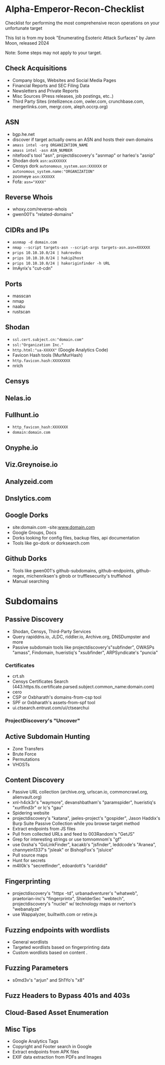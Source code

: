 # Alpha-Emperor-Recon-Checklist
Checklist for performing the most comprehensive recon operations on your unfortunate target

This list is from my book "Enumerating Esoteric Attack Surfaces" by Jann Moon, released 2024

Note: Some steps may not apply to your target.
## Check Acquisitions
  - Company blogs, Websites and Social Media Pages
  - Financial Reports and SEC Filing Data
  - Newsletters and Private Reports
  - Misc Sources (Press releases, job postings, etc..)
  - Third Party Sites (intellizence.com, owler.com, crunchbase.com, mergerlinks.com, mergr.com, aleph.occrp.org)

## ASN 
  - bgp.he.net
  - discover if target actually owns an ASN and hosts their own domains
- `amass intel -org ORGANIZATION_NAME`
- `amass intel -asn ASN_NUMBER`
- nitefood's tool "asn", projectdiscovery's "asnmap" or harleo's "asnip"
- Shodan dork `asn:asXXXXXX`
- Censys dork `autonomous_system.asn:XXXXXX` or `autonomous_system.name:"ORGANIZATION"`
- zoomeye `asn:XXXXXX`
- Fofa: `asn="XXXX"`

## Reverse Whois
- whoxy.com/reverse-whois
- gwen001's "related-domains"

## CIDRs and IPs
- `asnmap -d domain.com`
- `nmap --script targets-asn --script-args targets-asn.asn=XXXXXX`
- `prips 10.10.10.0/24 | hakrevdns`
- `prips 10.10.10.0/24 | hakip2host`
- `prips 10.10.10.0/24 | hakoriginfinder -h URL`
- ImAyrix's "cut-cdn"

## Ports
- masscan
- nmap
- naabu
- rustscan

## Shodan
- `ssl.cert.subject.cn:"domain.com"`
- `ssl:"Organization Inc."`
- `http.html:"ua-XXXXX"` (Google Analytics Code)
- Favicon Hash tools (MurMurHash)
- `http.favicon.hash:XXXXXXXX`
- nrich

## Censys

## Nelas.io

## Fullhunt.io
- `http_favicon_hash:XXXXXXX`
- `domain:domain.com`

## Onyphe.io
## Viz.Greynoise.io
## Analyzeid.com
## Dnslytics.com

## Google Dorks
  - site:domain.com -site:www.domain.com
  - Google Groups, Docs
  - Dorks looking for config files, backup files, api documentation
  - Tools like go-dork or dorksearch.com

## Github Dorks
- Tools like gwen001's github-subdomains, github-endpoints, github-regex, michenriksen's gitrob or trufflesecurity's trufflehod
- Manual searching

# Subdomains
## Passive Discovery
  - Shodan, Censys, Third-Party Services
  - Query rapiddns.io, JLDC, riddler.io, Archive.org, DNSDumpster and more
  - Passive subdomain tools like projectdiscovery's"subfinder", OWASPs "amass", Findomain, hueristiq's "xsubfinder", ARPSyndicate's "puncia"
### Certificates
  - crt.sh
  - Censys Certificates Search (443.https.tls.certificate.parsed.subject.common_name:domain.com)
  - cero
  - CSP or Oxbharath's domains-from-csp tool
  - SPF or 0xbharath's assets-from-spf tool
  - ui.ctsearch.entrust.com/ui/ctsearchui
### ProjectDiscovery's "Uncover"

## Active Subdomain Hunting
  - Zone Transfers
  - Brute Force
  - Permutations
  - VHOSTs

## Content Discovery
  - Passive URL collection (archive.org, urlscan.io, commoncrawl.org, alienvault.org)
  - xnl-h4ck3r's "waymore", devanshbatham's "paramspider", hueristiq's "xurlfind3r" or lc's "gau"
  - Spidering website
  - projectdiscovery's "katana", jaeles-project's "gospider", Jason Haddix's Burp Suite Passive Collection while you browse target method
  - Extract endpoints from JS files
  - Pull from collected URLs and feed to 003Random's "GetJS"
  - Grep for interesting strings or use tomnomnom's "gf"
  - use 0xsha's "GoLinkFinder", kacakb's "jsfinder", leddcode's "Aranea", channyein1337's "jsleak" or BishopFox's "jsluice"
  - Pull source maps
  - Hunt for secrets
  - m4ll0k's "secretfinder", edoardott's "cariddid"

## Fingerprinting
  - projectdiscovery's "httpx -td", urbanadventurer's "whatweb", praetorian-inc's "fingerprintx", ShielderSec "webtech", projectdiscovery's "nuclei" w/ technology maps or rverton's "webanalyze"
  - use Wappalyzer, builtwith.com or retire.js
  
## Fuzzing endpoints with wordlists
  - General wordlists
  - Targeted wordlists based on fingerprinting data
  - Custom wordlists based on content
.

## Fuzzing Parameters
  - s0md3v's "arjun" and Sh1Yo's "x8"
    
## Fuzz Headers to Bypass 401s and 403s

## Cloud-Based Asset Enumeration

## Misc Tips
- Google Analytics Tags
- Copyright and Footer search in Google
- Extract endpoints from APK files
- EXIF data extraction from PDFs and Images
